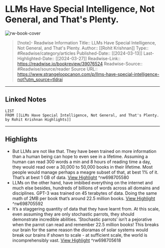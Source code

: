 # LLMs Have Special Intelligence, Not General, and That's Plenty.

![rw-book-cover](https://readwise-assets.s3.amazonaws.com/media/uploaded_book_covers/profile_174804/https3A2F2Fsubstack-post-media.s3.amazonaws.com2Fpub_UgfRoQW.png)
<br>
>[!note]- Readwise Information
>Title:: LLMs Have Special Intelligence, Not General, and That's Plenty.
>Author:: [[Rohit Krishnan]]
>Type:: #Readwise/category/articles
>Published-Date:: [[2024-03-13]]
>Last-Highlighted-Date:: [[2024-03-27]]
>Readwise-Link:: https://readwise.io/bookreview/39076524
>Readwise-Source:: #Readwise/source/reader
>Source URL:: https://www.strangeloopcanon.com/p/llms-have-special-intelligence-not?utm_source=tldrai
--- 

## Linked Notes
```dataview
LIST
FROM [[LLMs Have Special Intelligence, Not General, and That's Plenty. by Rohit Krishnan Highlights]]
```

---

## Highlights
- But LLMs are not like that. They have been trained on more information than a human being can hope to even see in a lifetime. Assuming a human can read 300 words a min and 8 hours of reading time a day, they would read over a 30,000 to 50,000 books in their lifetime. Most people would manage perhaps a meagre subset of that, at best 1% of it. That’s at best 1 GB of data. [View Highlight](https://readwise.io/open/698705580) ^rw698705580
- LLMs on the other hand, have imbibed everything on the internet and much else besides, hundreds of billions of words across all domains and disciplines. GPT-3 was trained on 45 terabytes of data. Doing the same math of 2MB per book that’s around 22.5 million books. [View Highlight](https://readwise.io/open/698705592) ^rw698705592
- It’s a staggering quantity of data that they have learnt from. At this scale, even assuming they are only stochastic parrots, they should demonstrate incredible abilities. ‘Stochastic parrots’ isn’t a pejorative when the parrot can read and remember 22.5 million books! This breaks our brain for the same reason the dioramas of solar systems would break our brains if shown to scale - at sufficient scale, the world is incomprehensibly vast. [View Highlight](https://readwise.io/open/698705618) ^rw698705618

